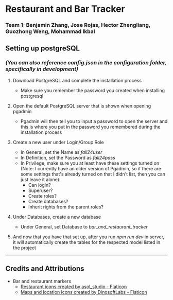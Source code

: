 # Restaurant and Bar Tracker
### Team 1: Benjamin Zhang, Jose Rojas, Hector Zhengliang, Guozhong Weng, Mohammad Ikbal

## Setting up postgreSQL 
### _(You can also reference config.json in the configuration folder, specifically in development)_
1. Download PostgreSQL and complete the installation process
   - Make sure you remember the password you created when installing postgresql
2. Open the default PostgreSQL server that is shown when opening pgadmin
   - Pgadmin will then tell you to input a password to open the server and this is where you put in the password you remembered during the installation process
3. Create a new user under Login/Group Role

   - In General, set the Name as *fall24user*
   - In Definition, set the Password as *fall24pass*
   - In Privilege, make sure you at least have these settings turned on (Note: I currently have an older version of Pgadmin, so if there are some settings that's already turned on that I didn't list, then you can just leave it alone):
        - Can login?
        - Superuser?
        - Create roles? 
        - Create databases? 
        - Inherit rights from the parent roles?
4. Under Databases, create a new database
    - Under General, set Database to *bar_and_restaurant_tracker* 


5. And now that you have that set up, after you run *npm run dev* in server, it will automatically create the tables for the respected model listed in the project

-----

## Credits and Attributions
   - Bar and restaurant markers
      - <a href="https://www.flaticon.com/free-icons/restaurant" title="restaurant icons">Restaurant icons created by asol_studio - Flaticon</a>
      - <a href="https://www.flaticon.com/free-icons/maps-and-location" title="maps and location icons">Maps and location icons created by DinosoftLabs - Flaticon</a>